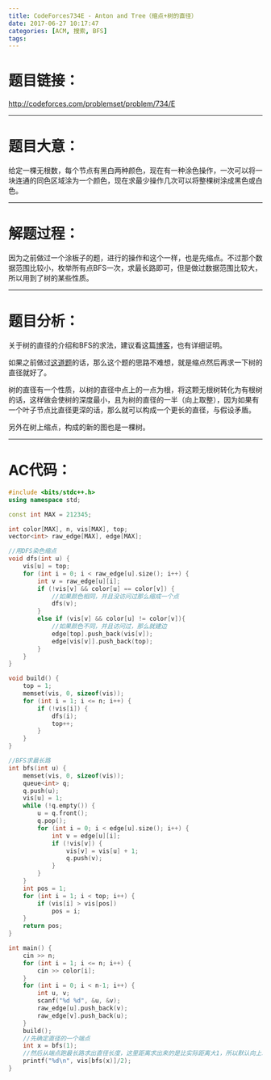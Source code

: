 ```yaml
---
title: CodeForces734E - Anton and Tree（缩点+树的直径）
date: 2017-06-27 10:17:47
categories: [ACM, 搜索, BFS]
tags:
---
```

# 题目链接：
http://codeforces.com/problemset/problem/734/E

------------------
# 题目大意：
给定一棵无根数，每个节点有黑白两种颜色，现在有一种涂色操作，一次可以将一块连通的同色区域涂为一个颜色，现在求最少操作几次可以将整棵树涂成黑色或白色。


-------------------------
# 解题过程：
因为之前做过一个涂板子的题，进行的操作和这个一样，也是先缩点。不过那个数据范围比较小，枚举所有点BFS一次，求最长路即可，但是做过数据范围比较大，所以用到了树的某些性质。

------------------------------
# 题目分析：

关于树的直径的介绍和BFS的求法，建议看这篇[博客](http://wattlebird.github.io/2014/09/21/%E6%A0%91%E7%9A%84%E7%9B%B4%E5%BE%84/)，也有详细证明。

如果之前做过[这道题](http://acm.zju.edu.cn/onlinejudge/showProblem.do?problemCode=3781)的话，那么这个题的思路不难想，就是缩点然后再求一下树的直径就好了。

树的直径有一个性质，以树的直径中点上的一点为根，将这颗无根树转化为有根树的话，这样做会使树的深度最小，且为树的直径的一半（向上取整），因为如果有一个叶子节点比直径更深的话，那么就可以构成一个更长的直径，与假设矛盾。

另外在树上缩点，构成的新的图也是一棵树。

-------------------------
# AC代码：
```cpp
#include <bits/stdc++.h>
using namespace std;

const int MAX = 212345;

int color[MAX], n, vis[MAX], top;
vector<int> raw_edge[MAX], edge[MAX];

//用DFS染色缩点
void dfs(int u) {
    vis[u] = top;
    for (int i = 0; i < raw_edge[u].size(); i++) {
        int v = raw_edge[u][i];
        if (!vis[v] && color[u] == color[v]) {
            //如果颜色相同，并且没访问过那么缩成一个点
            dfs(v);
        }
        else if (vis[v] && color[u] != color[v]){
            //如果颜色不同，并且访问过，那么就建边
            edge[top].push_back(vis[v]);
            edge[vis[v]].push_back(top);
        }
    }
}

void build() {
    top = 1;
    memset(vis, 0, sizeof(vis));
    for (int i = 1; i <= n; i++) {
        if (!vis[i]) {
            dfs(i);
            top++;
        }
    }
}

//BFS求最长路
int bfs(int u) {
    memset(vis, 0, sizeof(vis));
    queue<int> q;
    q.push(u);
    vis[u] = 1;
    while (!q.empty()) {
        u = q.front();
        q.pop();
        for (int i = 0; i < edge[u].size(); i++) {
            int v = edge[u][i];
            if (!vis[v]) {
                vis[v] = vis[u] + 1;
                q.push(v);
            }
        }
    }
    int pos = 1;
    for (int i = 1; i < top; i++) {
        if (vis[i] > vis[pos])
            pos = i;
    }
    return pos;
}

int main() {
    cin >> n;
    for (int i = 1; i <= n; i++) {
        cin >> color[i];
    }
    for (int i = 0; i < n-1; i++) {
        int u, v;
        scanf("%d %d", &u, &v);
        raw_edge[u].push_back(v);
        raw_edge[v].push_back(u);
    }
    build();
    //先确定直径的一个端点
    int x = bfs(1);
    //然后从端点跑最长路求出直径长度，这里距离求出来的是比实际距离大1，所以默认向上取整
    printf("%d\n", vis[bfs(x)]/2);
}
```
